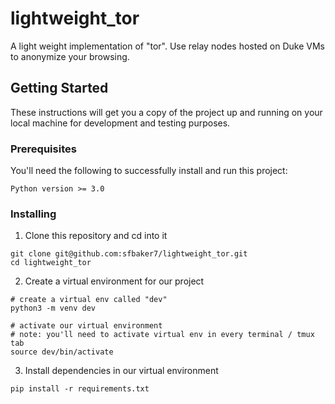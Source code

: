 # lightweight_tor
A light weight implementation of "tor". Use relay nodes hosted on Duke VMs to anonymize your browsing.

## Getting Started
These instructions will get you a copy of the project up and running on your local machine for development and testing purposes.

### Prerequisites
You'll need the following to successfully install and run this project:
```
Python version >= 3.0
```

### Installing

1. Clone this repository and cd into it
```
git clone git@github.com:sfbaker7/lightweight_tor.git
cd lightweight_tor
```

2. Create a virtual environment for our project
```
# create a virtual env called "dev"
python3 -m venv dev

# activate our virtual environment
# note: you'll need to activate virtual env in every terminal / tmux tab
source dev/bin/activate
```

3. Install dependencies in our virtual environment
```
pip install -r requirements.txt
```
